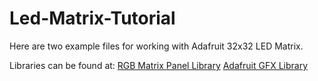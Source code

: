 # Led-Matrix-Tutorial

Here are two example files for working with Adafruit 32x32 LED Matrix.

Libraries can be found at:
[RGB Matrix Panel Library](https://github.com/adafruit/RGB-matrix-Panel)
[Adafruit GFX Library](https://github.com/adafruit/Adafruit-GFX-Library)